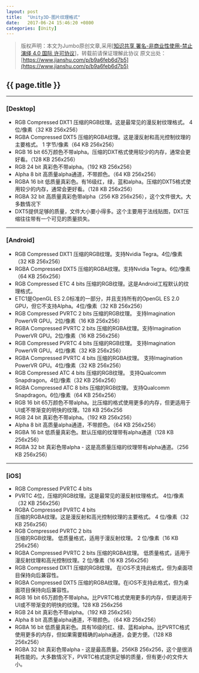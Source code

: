 ```yaml
---
layout: post
title:  "Unity3D-图片纹理格式"
date:   2017-06-24 15:46:20 +0800
categories: [Unity]
---
```


>版权声明：本文为Jumbo原创文章,采用[[知识共享 署名-非商业性使用-禁止演绎 4.0 国际 许可协议](https://creativecommons.org/licenses/by-nc-nd/4.0/deed.zh)]，转载前请保证理解此协议
原文出处：[https://www.jianshu.com/p/b9a6feb6d7b5](https://www.jianshu.com/p/b9a6feb6d7b5)

## {{ page.title }}

________________________________________
### [Desktop]

* RGB Compressed DXT1	压缩的RGB纹理。这是最常见的漫反射纹理格式。
4位/像素（32 KB 256x256）
* RGBA Compressed DXT5	压缩的RGBA纹理。这是漫反射和高光控制纹理的主要格式。
1 字节/像素（64 KB 256x256）
* RGB 16 bit	65万颜色不带alpha。压缩的DXT格式使用较少的内存，通常会更好看。（128 KB 256x256）
* RGB 24 bit	真彩色不带alpha。（192 KB 256x256）
* Alpha 8 bit	高质量alpha通道，不带颜色。（64 KB 256x256）
* RGBA 16 bit	低质量真彩色。有16级红，绿，蓝和alpha。压缩的DXT5格式使用较少的内存，通常会更好看。（128 KB 256x256）
* RGBA 32 bit	高质量真彩色带alpha（256 KB 256x256），这个文件很大。大多数情况下
* DXT5提供足够的质量，文件大小要小得多。这个主要用于法线贴图，DXT压缩往往带有一个可见的质量损失。
________________________________________
### [Android]

* RGB Compressed DXT1	压缩的RGB纹理。支持Nvidia Tegra。4位/像素（32 KB 256x256）
* RGBA Compressed DXT5	压缩的RGBA纹理。支持Nvidia Tegra。6位/像素（64 KB 256x256）
* RGB Compressed ETC 4 bits	压缩的RGB纹理。这是Android工程默认的纹理格式。
* ETC1是OpenGL ES 2.0标准的一部分，并且支持所有的OpenGL ES 2.0 GPU，但它不支持Alpha。4位/像素（32 KB 256x256）
* RGB Compressed PVRTC 2 bits	压缩的RGB纹理。 支持Imagination PowerVR GPU。2位/像素（16 KB 256x256）
* RGBA Compressed PVRTC 2 bits	压缩的RGBA纹理。支持Imagination PowerVR GPU。2位/像素（16 KB 256x256）
* RGB Compressed PVRTC 4 bits	压缩的RGB纹理。 支持Imagination PowerVR GPU。4位/像素（32 KB 256x256）
* RGBA Compressed PVRTC 4 bits	压缩的RGBA纹理。 支持Imagination PowerVR GPU。4位/像素（32 KB 256x256）
* RGB Compressed ATC 4 bits	压缩的RGB纹理。 支持Qualcomm Snapdragon。4位/像素（32 KB 256x256）
* RGBA Compressed ATC 8 bits	压缩的RGB纹理。 支持Qualcomm Snapdragon。6位/像素（64 KB 256x256）
* RGB 16 bit	65万颜色不带alpha。比压缩的格式使用更多的内存，但更适用于UI或不带渐变的明快的纹理。128 KB 256x256
* RGB 24 bit	真彩色不带alpha。（192 KB 256x256）
* Alpha 8 bit	高质量alpha通道，不带颜色。（64 KB 256x256）
* RGBA 16 bit	低质量真彩色。默认压缩的纹理带有alpha通道（128 KB 256x256）
* RGBA 32 bit	真彩色带alpha - 这是高质量压缩的纹理带有alpha通道。（256 KB 256x256）
________________________________________
### [iOS]

* RGB Compressed PVRTC 4 bits	 
* PVRTC 4位，压缩的RGB纹理。这是最常见的漫反射纹理格式。
4位/像素（32 KB 256x256）
* RGBA Compressed PVRTC 4 bits	 
压缩的RGBA纹理。这是漫反射和高光控制纹理的主要格式。
4 位/像素（32 KB 256x256）
* RGB Compressed PVRTC 2 bits	 
压缩的RGB纹理。 低质量格式，适用于漫反射纹理。
2 位/像素（16 KB 256x256）
* RGBA Compressed PVRTC 2 bits	 压缩的RGBA纹理。 低质量格式，适用于漫反射纹理和高光控制纹理。2 位/像素（16 KB 256x256）
* RGB Compressed DXT1	 压缩的RGB纹理。 在iOS不支持此格式，但为桌面项目保持向后兼容性。
* RGBA Compressed DXT5	 压缩的RGBA纹理。在iOS不支持此格式，但为桌面项目保持向后兼容性。
* RGB 16 bit	 65万颜色不带alpha。比PVRTC格式使用更多的内存，但更适用于UI或不带渐变的明快的纹理。128 KB 256x256
* RGB 24 bit	 真彩色不带alpha。（192 KB 256x256）
*  Alpha 8 bit	 高质量alpha通道，不带颜色。（64 KB 256x256）
* RGBA 16 bit	 低质量真彩色。具有16级的红、绿、蓝和alpha。比PVRTC格式使用更多的内存，但如果需要精确的alpha通道，会更方便。（128 KB 256x256）
*  RGBA 32 bit	 真彩色带alpha - 这是最高质量。256KB 256x256，这个是很消耗性能的。大多数情况下，PVRTC格式提供足够的质量，但有更小的文件大小。

